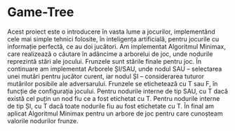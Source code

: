 # Game-Tree

Acest proiect este o introducere în vasta lume a jocurilor, implementând cele mai simple tehnici folosite, în inteligența artificială, pentru jocurile cu informație perfectă, ce au doi jucători.
Am implementat Algoritmul Minimax, care realizează o căutare în adâncime a arborelui de joc, unde nodurile reprezintă stări ale jocului. Frunzele sunt stările finale pentru joc.
În continuare am implementat Arborele ȘI/SAU, unde nodul SAU – selectarea unei mutări pentru jucător curent, iar nodul ȘI – considerarea tuturor mutărilor posibile ale adversarului. Frunzele se etichetează cu T sau F, în funcție de configurația jocului. Pentru nodurile interne de tip SAU, cu T dacă există cel puțin un nod fiu ce a fost etichetat cu T. Pentru nodurile interne de tip ȘI, cu T dacă toate nodurile fiu au fost etichetate cu T.
În final am aplicat Algoritmul Minimax pentru un arbore de joc pentru care cunoșteam valorile nodurilor frunze.
